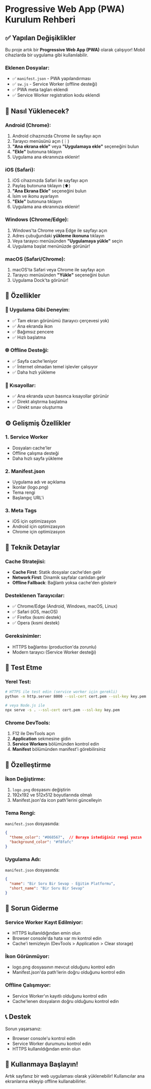# Progressive Web App (PWA) Kurulum Rehberi

## ✅ Yapılan Değişiklikler

Bu proje artık bir **Progressive Web App (PWA)** olarak çalışıyor! Mobil cihazlarda bir uygulama gibi kullanılabilir.

### Eklenen Dosyalar:
- ✅ `manifest.json` - PWA yapılandırması
- ✅ `sw.js` - Service Worker (offline desteği)
- ✅ PWA meta tagları eklendi
- ✅ Service Worker registration kodu eklendi

## 📱 Nasıl Yüklenecek?

### Android (Chrome):
1. Android cihazınızda Chrome ile sayfayı açın
2. Tarayıcı menüsünü açın (⋮)
3. **"Ana ekrana ekle"** veya **"Uygulamaya ekle"** seçeneğini bulun
4. **"Ekle"** butonuna tıklayın
5. Uygulama ana ekranınıza eklenir!

### iOS (Safari):
1. iOS cihazınızda Safari ile sayfayı açın
2. Paylaş butonuna tıklayın (⬆️)
3. **"Ana Ekrana Ekle"** seçeneğini bulun
4. İsim ve ikonu ayarlayın
5. **"Ekle"** butonuna tıklayın
6. Uygulama ana ekranınıza eklenir!

### Windows (Chrome/Edge):
1. Windows'ta Chrome veya Edge ile sayfayı açın
2. Adres çubuğundaki **yükleme ikonuna** tıklayın
3. Veya tarayıcı menüsünden **"Uygulamaya yükle"** seçin
4. Uygulama başlat menünüzde görünür!

### macOS (Safari/Chrome):
1. macOS'ta Safari veya Chrome ile sayfayı açın
2. Tarayıcı menüsünden **"Yükle"** seçeneğini bulun
3. Uygulama Dock'ta görünür!

## 🎯 Özellikler

### 📲 Uygulama Gibi Deneyim:
- ✅ Tam ekran görünümü (tarayıcı çerçevesi yok)
- ✅ Ana ekranda ikon
- ✅ Bağımsız pencere
- ✅ Hızlı başlatma

### 🌐 Offline Desteği:
- ✅ Sayfa cache'leniyor
- ✅ İnternet olmadan temel işlevler çalışıyor
- ✅ Daha hızlı yükleme

### 🚀 Kısayollar:
- ✅ Ana ekranda uzun basınca kısayollar görünür
- ✅ Direkt alıştırma başlatma
- ✅ Direkt sınav oluşturma

## ⚙️ Gelişmiş Özellikler

### 1. Service Worker
- Dosyaları cache'ler
- Offline çalışma desteği
- Daha hızlı sayfa yükleme

### 2. Manifest.json
- Uygulama adı ve açıklama
- İkonlar (logo.png)
- Tema rengi
- Başlangıç URL'i

### 3. Meta Tags
- iOS için optimizasyon
- Android için optimizasyon
- Chrome için optimizasyon

## 🔧 Teknik Detaylar

### Cache Stratejisi:
- **Cache First**: Statik dosyalar cache'den gelir
- **Network First**: Dinamik sayfalar canlıdan gelir
- **Offline Fallback**: Bağlantı yoksa cache'den gösterir

### Desteklenen Tarayıcılar:
- ✅ Chrome/Edge (Android, Windows, macOS, Linux)
- ✅ Safari (iOS, macOS)
- ✅ Firefox (kısmi destek)
- ✅ Opera (kısmi destek)

### Gereksinimler:
- HTTPS bağlantısı (production'da zorunlu)
- Modern tarayıcı (Service Worker desteği)

## 📝 Test Etme

### Yerel Test:
```bash
# HTTPS ile test edin (service worker için gerekli)
python -m http.server 8000 --ssl-cert cert.pem --ssl-key key.pem

# veya Node.js ile
npx serve -s . --ssl-cert cert.pem --ssl-key key.pem
```

### Chrome DevTools:
1. F12 ile DevTools açın
2. **Application** sekmesine gidin
3. **Service Workers** bölümünden kontrol edin
4. **Manifest** bölümünden manifest'i görebilirsiniz

## 🎨 Özelleştirme

### İkon Değiştirme:
1. `logo.png` dosyasını değiştirin
2. 192x192 ve 512x512 boyutlarında olmalı
3. Manifest.json'da icon path'lerini güncelleyin

### Tema Rengi:
`manifest.json` dosyasında:
```json
{
  "theme_color": "#068567",  // Buraya istediğiniz rengi yazın
  "background_color": "#f8fafc"
}
```

### Uygulama Adı:
`manifest.json` dosyasında:
```json
{
  "name": "Bir Soru Bir Sevap - Eğitim Platformu",
  "short_name": "Bir Soru Bir Sevap"
}
```

## 🐛 Sorun Giderme

### Service Worker Kayıt Edilmiyor:
- HTTPS kullanıldığından emin olun
- Browser console'da hata var mı kontrol edin
- Cache'i temizleyin (DevTools > Application > Clear storage)

### İkon Görünmüyor:
- logo.png dosyasının mevcut olduğunu kontrol edin
- Manifest.json'da path'lerin doğru olduğunu kontrol edin

### Offline Çalışmıyor:
- Service Worker'ın kayıtlı olduğunu kontrol edin
- Cache'lenen dosyaların doğru olduğunu kontrol edin

## 📞 Destek

Sorun yaşarsanız:
- Browser console'u kontrol edin
- Service Worker durumunu kontrol edin
- HTTPS kullanıldığından emin olun

## 🎉 Kullanmaya Başlayın!

Artık sayfanız bir web uygulaması olarak yüklenebilir! Kullanıcılar ana ekranlarına ekleyip offline kullanabilirler.

